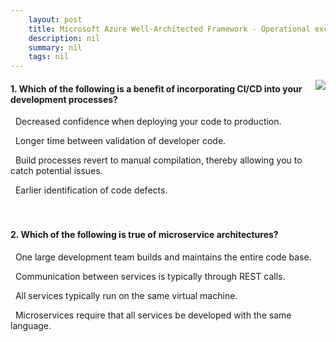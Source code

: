 ```yaml
---
    layout: post
    title: Microsoft Azure Well-Architected Framework - Operational excellence - Design, build, and orchestrate with modern practices
    description: nil
    summary: nil
    tags: nil
---
```



 <a target="_blank" href="https://docs.microsoft.com/en-us/learn/modules/azure-well-architected-operational-excellence/2-design-build-orchestrate/"><i class="fas fa-external-link-alt"></i> </a>
 <img align="right" src="https://docs.microsoft.com/en-us/learn/achievements/azure-well-architected-operational-excellence.svg">
####  1. Which of the following is a benefit of incorporating CI/CD into your development processes?


<i class='far fa-square'></i> &nbsp;&nbsp;Decreased confidence when deploying your code to production.

<i class='far fa-square'></i> &nbsp;&nbsp;Longer time between validation of developer code.

<i class='far fa-square'></i> &nbsp;&nbsp;Build processes revert to manual compilation, thereby allowing you to catch potential issues.

<i class='fas fa-check-square' style='color: Dodgerblue;'></i> &nbsp;&nbsp;Earlier identification of code defects.
<br />
<br />
<br />

####  2. Which of the following is true of microservice architectures?


<i class='far fa-square'></i> &nbsp;&nbsp;One large development team builds and maintains the entire code base.

<i class='fas fa-check-square' style='color: Dodgerblue;'></i> &nbsp;&nbsp;Communication between services is typically through REST calls.

<i class='far fa-square'></i> &nbsp;&nbsp;All services typically run on the same virtual machine.

<i class='far fa-square'></i> &nbsp;&nbsp;Microservices require that all services be developed with the same language.
<br />
<br />
<br />
